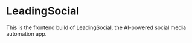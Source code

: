 # LeadingSocial

This is the frontend build of LeadingSocial, the AI-powered social media automation app.